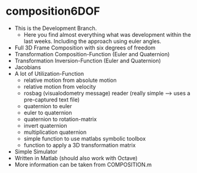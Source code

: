 composition6DOF
===============

* This is the Development Branch. 
    * Here you find almost everything what was development within the last weeks. Including the approach using euler angles.
* Full 3D Frame Composition with six degrees of freedom
* Transformation Composition-Function (Euler and Quaternion)
* Transformation Inversion-Function (Euler and Quaternion)
* Jacobians
* A lot of Utilization-Function
	* relative motion from absolute motion 
	* relative motion from velocity
 	* rosbag (visualodometry message) reader (really simple --> uses a pre-captured text file)
	* quaternion to euler
	* euler to quaternion
	* quaternion to rotation-matrix
	* invert quaternion
	* multiplication quaternion
	* simple function to use matlabs symbolic toolbox
	* function to apply a 3D transformation matrix
* Simple Simulator
* Written in Matlab (should also work with Octave)
* More information can be taken from COMPOSITION.m

